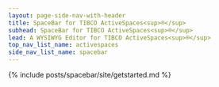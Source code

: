 ```yaml
---
layout: page-side-nav-with-header
title: SpaceBar for TIBCO ActiveSpaces<sup>®</sup>
subhead: SpaceBar for TIBCO ActiveSpaces<sup>®</sup>
lead: A WYSIWYG Editor for TIBCO ActiveSpaces<sup>®</sup>
top_nav_list_name: activespaces
side_nav_list_name: spacebar
---
```


{% include posts/spacebar/site/getstarted.md %}

